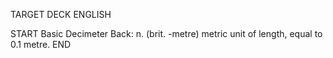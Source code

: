 TARGET DECK
ENGLISH

START
Basic
Decimeter
Back: n. (brit. -metre) metric unit of length, equal to 0.1 metre.
END
